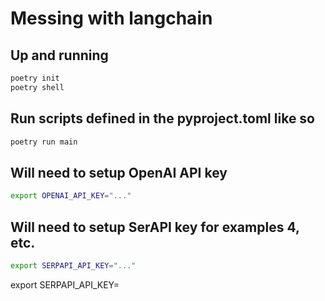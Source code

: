 # Messing with langchain

## Up and running

```.sh
poetry init
poetry shell
```

## Run scripts defined in the pyproject.toml like so

```.sh
poetry run main
```

## Will need to setup OpenAI API key

```.sh
export OPENAI_API_KEY="..."
```

## Will need to setup SerAPI key for examples 4, etc.

```.sh
export SERPAPI_API_KEY="..."
```

export SERPAPI_API_KEY=
